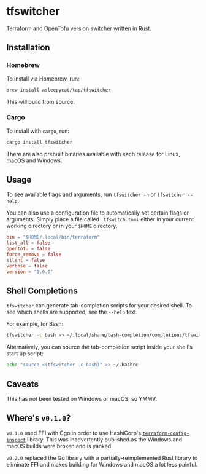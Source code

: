 # tfswitcher

Terraform and OpenTofu version switcher written in Rust.

## Installation

### Homebrew

To install via Homebrew, run:

```bash
brew install asleepycat/tap/tfswitcher
```

This will build from source.

### Cargo

To install with `cargo`, run:

```bash
cargo install tfswitcher
```

There are also prebuilt binaries available with each release for Linux, macOS and Windows.

## Usage

To see available flags and arguments, run `tfswitcher -h` or `tfswitcher --help`.

You can also use a configuration file to automatically set certain flags or arguments. Simply place a file
called `.tfswitch.toml` either in your current working directory or in your `$HOME` directory.

```toml
bin = "$HOME/.local/bin/terraform"
list_all = false
opentofu = false
force_remove = false
silent = false
verbose = false
version = "1.0.0"
```

## Shell Completions

`tfswitcher` can generate tab-completion scripts for your desired shell. To see which shells are supported, see
the `--help` text.

For example, for Bash:

```bash
tfswitcher -c bash >> ~/.local/share/bash-completion/completions/tfswitcher
```

Alternatively, you can source the tab-completion script inside your shell's start up script:

```bash
echo "source <(tfswitcher -c bash)" >> ~/.bashrc
```

## Caveats

This has not been tested on Windows or macOS, so YMMV.

## Where's `v0.1.0`?

`v0.1.0` used FFI with Cgo in order to use
HashiCorp's [`terraform-config-inspect`](https://github.com/hashicorp/terraform-config-inspect) library.
This was inadvertently published as the Windows and macOS builds were broken and is yanked.

`v0.2.0` replaced the Go library with a partially-reimplemented Rust library to eliminate FFI and makes building for
Windows and macOS a lot less painful.
